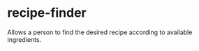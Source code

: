 recipe-finder
=============

Allows a person to find the desired recipe according to available ingredients.

